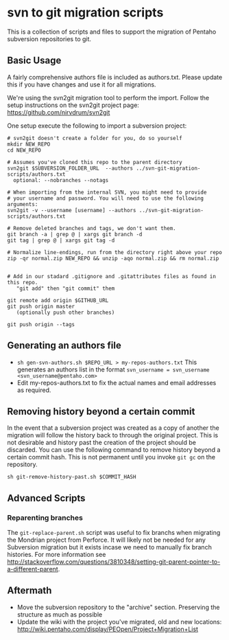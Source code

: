 # svn to git migration scripts

This is a collection of scripts and files to support the migration of Pentaho subversion repositories to git.

## Basic Usage

A fairly comprehensive authors file is included as authors.txt. Please update this if you have changes and use it for all migrations.

We're using the svn2git migration tool to perform the import. Follow the setup instructions on the svn2git project page:  
https://github.com/nirvdrum/svn2git  

One setup execute the following to import a subversion project:

    # svn2git doesn't create a folder for you, do so yourself
    mkdir NEW_REPO  
    cd NEW_REPO  

    # Assumes you've cloned this repo to the parent directory
    svn2git $SUBVERSION_FOLDER_URL  --authors ../svn-git-migration-scripts/authors.txt  
      optional: --nobranches --notags  

    # When importing from the internal SVN, you might need to provide
    # your username and password. You will need to use the following arguments:
    svn2git -v --username [username] --authors ../svn-git-migration-scripts/authors.txt

    # Remove deleted branches and tags, we don't want them.
    git branch -a | grep @ | xargs git branch -d  
    git tag | grep @ | xargs git tag -d  
    
    # Normalize line-endings, run from the directory right above your repo
    zip -qr normal.zip NEW_REPO && unzip -aqo normal.zip && rm normal.zip
    
    
    # Add in our stadard .gitignore and .gitattributes files as found in this repo.
       "git add" then "git commit" them  
  
    git remote add origin $GITHUB_URL  
    git push origin master  
       (optionally push other branches)  
  
    git push origin --tags  


## Generating an authors file

- `sh gen-svn-authors.sh $REPO_URL > my-repos-authors.txt` This generates an authors list in the format `svn_username = svn_username <svn_username@pentaho.com>`
- Edit my-repos-authors.txt to fix the actual names and email addresses as required.

## Removing history beyond a certain commit

In the event that a subversion project was created as a copy of another the migration will follow the history back to through the original project. This is not desirable and history past the creation of the project should be discarded. You can use the following command to remove history beyond a certain commit hash. This is not permanent until you invoke `git gc` on the repository.

`sh git-remove-history-past.sh $COMMIT_HASH`

## Advanced Scripts

### Reparenting branches

The `git-replace-parent.sh` script was useful to fix branchs when migrating the Mondrian project from Perforce. It will likely not be needed for any Subversion migration but it exists incase we need to manually fix branch histories. For more information see http://stackoverflow.com/questions/3810348/setting-git-parent-pointer-to-a-different-parent.

## Aftermath

- Move the subversion repository to the "archive" section. Preserving the structure as much as possible
- Update the wiki with the project you've migrated, old and new locations: http://wiki.pentaho.com/display/PEOpen/Project+Migration+List
